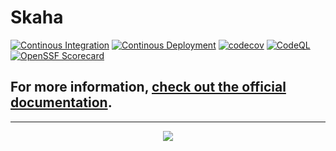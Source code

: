 # Skaha

[![Continous Integration](https://github.com/shinybrar/skaha/actions/workflows/ci.yml/badge.svg)](https://github.com/shinybrar/skaha/actions/workflows/ci.yml)
[![Continous Deployment](https://github.com/shinybrar/skaha/actions/workflows/cd.yml/badge.svg)](https://github.com/shinybrar/skaha/actions/workflows/cd.yml)
[![codecov](https://codecov.io/gh/shinybrar/skaha/graph/badge.svg?token=T247EQ0S2M)](https://codecov.io/gh/shinybrar/skaha)
[![CodeQL](https://github.com/shinybrar/skaha/actions/workflows/codeql.yml/badge.svg)](https://github.com/shinybrar/skaha/actions/workflows/codeql.yml)
[![OpenSSF Scorecard](https://api.scorecard.dev/projects/github.com/shinybrar/skaha/badge)](https://scorecard.dev/viewer/?uri=github.com/shinybrar/skaha)

## For more information, [check out the official documentation](https://shinybrar.github.io/skaha/).

---
<p align="center">
  <a href="Some Love">
    <img src="https://forthebadge.com/images/badges/built-with-love.svg">
  </a>
</p>
